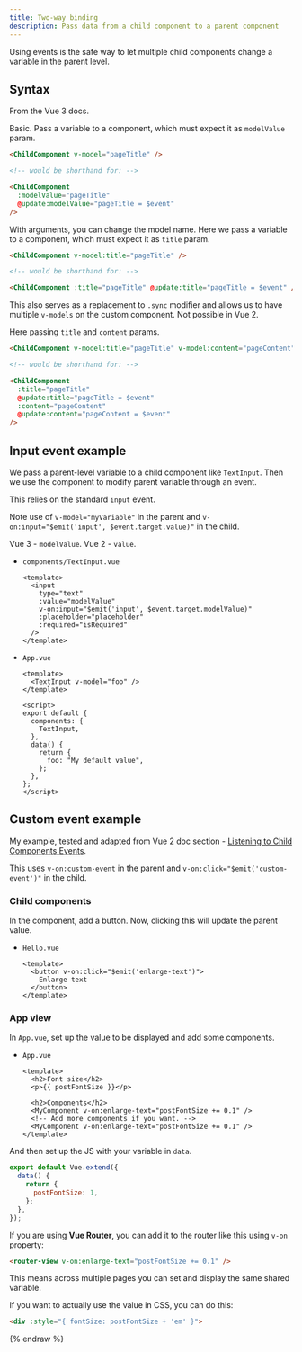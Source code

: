 ```yaml
---
title: Two-way binding
description: Pass data from a child component to a parent component
---
```


Using events is the safe way to let multiple child components change a variable in the parent level.


## Syntax

From the Vue 3 docs.

Basic. Pass a variable to a component, which must expect it as `modelValue` param.

```html
<ChildComponent v-model="pageTitle" />

<!-- would be shorthand for: -->

<ChildComponent
  :modelValue="pageTitle"
  @update:modelValue="pageTitle = $event"
/>
```

With arguments, you can change the model name. Here we pass a variable to a component, which must expect it as `title` param.

```html
<ChildComponent v-model:title="pageTitle" />

<!-- would be shorthand for: -->

<ChildComponent :title="pageTitle" @update:title="pageTitle = $event" />
```

This also serves as a replacement to `.sync` modifier and allows us to have multiple `v-models` on the custom component. Not possible in Vue 2.

Here passing `title` and `content` params.

```html
<ChildComponent v-model:title="pageTitle" v-model:content="pageContent" />

<!-- would be shorthand for: -->

<ChildComponent
  :title="pageTitle"
  @update:title="pageTitle = $event"
  :content="pageContent"
  @update:content="pageContent = $event"
/>
```


## Input event example

We pass a parent-level variable to a child component like `TextInput`. Then we use the component to modify parent variable through an event.

This relies on the standard `input` event.

Note use of `v-model="myVariable"` in the parent and `v-on:input="$emit('input', $event.target.value)"` in the child.

Vue 3 - `modelValue`. Vue 2 - `value`.

- `components/TextInput.vue`
    ```vue
    <template>
      <input
        type="text"
        :value="modelValue"
        v-on:input="$emit('input', $event.target.modelValue)"
        :placeholder="placeholder"
        :required="isRequired"
      />
    </template>
    ```
- `App.vue`
    ```vue
    <template>
      <TextInput v-model="foo" />
    </template>

    <script>
    export default {
      components: {
        TextInput,
      },
      data() {
        return {
          foo: "My default value",
        };
      },
    };
    </script>
    ```  


## Custom event example

My example, tested and adapted from Vue 2 doc section - [Listening to Child Components Events](https://vuejs.org/v2/guide/components.html#Listening-to-Child-Components-Events).

This uses `v-on:custom-event` in the parent and `v-on:click="$emit('custom-event')"` in the child.

### Child components

In the component, add a button. Now, clicking this will update the parent value.

- `Hello.vue`
    ```vue
    <template>
      <button v-on:click="$emit('enlarge-text')">
        Enlarge text
      </button>
    </template>
    ```

### App view

In `App.vue`, set up the value to be displayed and add some components.

- `App.vue`
    ```vue
    <template>
      <h2>Font size</h2>
      <p>{{ postFontSize }}</p>

      <h2>Components</h2>
      <MyComponent v-on:enlarge-text="postFontSize += 0.1" />
      <!-- Add more components if you want. -->
      <MyComponent v-on:enlarge-text="postFontSize += 0.1" />  
    </template>
    ```

And then set up the JS with your variable in `data`.

```javascript
export default Vue.extend({
  data() {
    return {
      postFontSize: 1,
    };
  },
});
```
    
If you are using **Vue Router**, you can add it to the router like this using `v-on` property:

```html
<router-view v-on:enlarge-text="postFontSize += 0.1" />
```

This means across multiple pages you can set and display the same shared variable.

If you want to actually use the value in CSS, you can do this:

```html
<div :style="{ fontSize: postFontSize + 'em' }">
```

{% endraw %}
